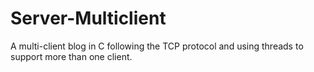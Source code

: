 # Server-Multiclient
A multi-client blog in C following the TCP protocol and using threads to support more than one client.

